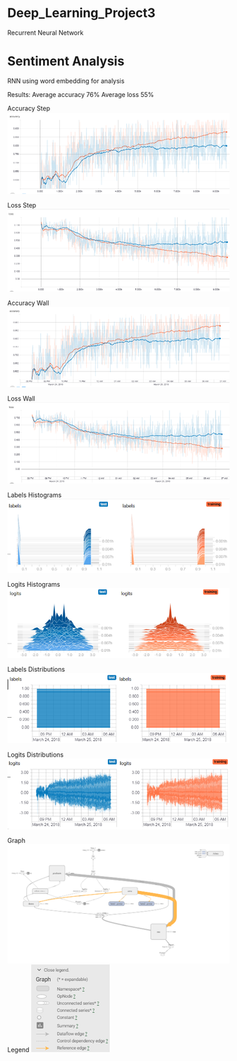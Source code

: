 # Deep_Learning_Project3
Recurrent Neural Network

# Sentiment Analysis
RNN using word embedding for analysis

Results:
Average accuracy 76% Average loss 55%
  
Accuracy Step
![alt text](https://raw.githubusercontent.com/gnterrell/Deep_Learning_Project3/master/Accuracy_Step.PNG "accuracystep")    

Loss Step
![alt text](https://raw.githubusercontent.com/gnterrell/Deep_Learning_Project3/master/Loss_Step.PNG "lossstep")

Accuracy Wall
![alt text](https://raw.githubusercontent.com/gnterrell/Deep_Learning_Project3/master/Accuracy_Wall.PNG "accuracywall")    
  
Loss Wall
![alt text](https://raw.githubusercontent.com/gnterrell/Deep_Learning_Project3/master/Loss_Wall.PNG "losswall")

Labels Histograms
![alt text](https://raw.githubusercontent.com/gnterrell/Deep_Learning_Project3/master/Labels_Histograms.PNG "LabelHistograms")  

Logits Histograms
![alt text](https://raw.githubusercontent.com/gnterrell/Deep_Learning_Project3/master/Logits_Histograms.PNG "LogitsHistograms")  

Labels Distributions
![alt text](https://raw.githubusercontent.com/gnterrell/Deep_Learning_Project3/master/Labels_Distributions.PNG "LabelsDistribution")  

Logits Distributions
![alt text](https://raw.githubusercontent.com/gnterrell/Deep_Learning_Project3/master/Logits_Distributions.PNG "LogitsDistribution")   

Graph
![alt text](https://raw.githubusercontent.com/gnterrell/Deep_Learning_Project3/master/Graph.png "graph")
Legend
![alt text](https://raw.githubusercontent.com/gnterrell/Deep_Learning_Project3/master/Legend.PNG "legend")
